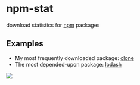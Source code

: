 npm-stat
========

download statistics for [npm](https://npmjs.org/) packages

Examples
--------

  * My most frequently downloaded package: [clone](http://npm-stat.vorba.ch/charts.html?package=clone)
  * The most depended-upon package: [lodash](http://npm-stat.vorba.ch/charts.html?package=lodash)

[![](https://www.paypalobjects.com/en_US/i/btn/btn_donate_SM.gif)](https://www.paypal.com/cgi-bin/webscr?cmd=_s-xclick&hosted_button_id=ZQ2AED78M6HAA)
